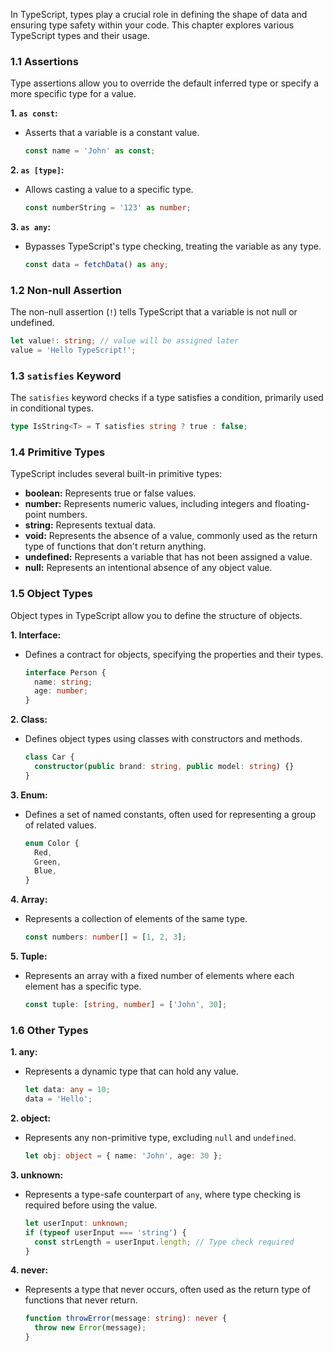 
In TypeScript, types play a crucial role in defining the shape of data and ensuring type safety within your code. This chapter explores various TypeScript types and their usage.

### 1.1 Assertions

Type assertions allow you to override the default inferred type or specify a more specific type for a value.

**1. `as const`:**
- Asserts that a variable is a constant value.
  ```typescript
  const name = 'John' as const;
  ```

**2. `as [type]`:**
- Allows casting a value to a specific type.
  ```typescript
  const numberString = '123' as number;
  ```

**3. `as any`:**
- Bypasses TypeScript's type checking, treating the variable as any type.
  ```typescript
  const data = fetchData() as any;
  ```

### 1.2 Non-null Assertion

The non-null assertion (`!`) tells TypeScript that a variable is not null or undefined.

```typescript
let value!: string; // value will be assigned later
value = 'Hello TypeScript!';
```

### 1.3 `satisfies` Keyword

The `satisfies` keyword checks if a type satisfies a condition, primarily used in conditional types.

```typescript
type IsString<T> = T satisfies string ? true : false;
```

### 1.4 Primitive Types

TypeScript includes several built-in primitive types:

- **boolean:** Represents true or false values.
- **number:** Represents numeric values, including integers and floating-point numbers.
- **string:** Represents textual data.
- **void:** Represents the absence of a value, commonly used as the return type of functions that don't return anything.
- **undefined:** Represents a variable that has not been assigned a value.
- **null:** Represents an intentional absence of any object value.

### 1.5 Object Types

Object types in TypeScript allow you to define the structure of objects.

**1. Interface:**
- Defines a contract for objects, specifying the properties and their types.
  ```typescript
  interface Person {
    name: string;
    age: number;
  }
  ```

**2. Class:**
- Defines object types using classes with constructors and methods.
  ```typescript
  class Car {
    constructor(public brand: string, public model: string) {}
  }
  ```

**3. Enum:**
- Defines a set of named constants, often used for representing a group of related values.
  ```typescript
  enum Color {
    Red,
    Green,
    Blue,
  }
  ```

**4. Array:**
- Represents a collection of elements of the same type.
  ```typescript
  const numbers: number[] = [1, 2, 3];
  ```

**5. Tuple:**
- Represents an array with a fixed number of elements where each element has a specific type.
  ```typescript
  const tuple: [string, number] = ['John', 30];
  ```

### 1.6 Other Types

**1. any:**
- Represents a dynamic type that can hold any value.
  ```typescript
  let data: any = 10;
  data = 'Hello';
  ```

**2. object:**
- Represents any non-primitive type, excluding `null` and `undefined`.
  ```typescript
  let obj: object = { name: 'John', age: 30 };
  ```

**3. unknown:**
- Represents a type-safe counterpart of `any`, where type checking is required before using the value.
  ```typescript
  let userInput: unknown;
  if (typeof userInput === 'string') {
    const strLength = userInput.length; // Type check required
  }
  ```

**4. never:**
- Represents a type that never occurs, often used as the return type of functions that never return.
  ```typescript
  function throwError(message: string): never {
    throw new Error(message);
  }
  ```
